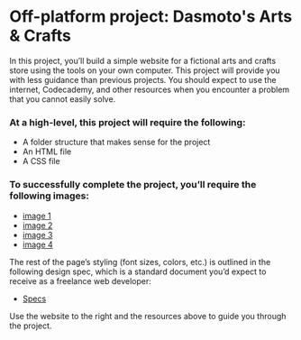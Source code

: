 # Off-platform project: Dasmoto's Arts & Crafts
In this project, you’ll build a simple website for a fictional arts and crafts store using the tools on your own computer. This project will provide you with less guidance than previous projects. You should expect to use the internet, Codecademy, and other resources when you encounter a problem that you cannot easily solve.

### At a high-level, this project will require the following:
* A folder structure that makes sense for the project
* An HTML file
* A CSS file

### To successfully complete the project, you’ll require the following images:
* [image 1](https://content.codecademy.com/courses/freelance-1/unit-2/pattern.jpeg)
* [image 2](https://content.codecademy.com/courses/freelance-1/unit-2/hacksaw.jpeg)
* [image 3](https://content.codecademy.com/courses/freelance-1/unit-2/frames.jpeg)
* [image 4](https://content.codecademy.com/courses/freelance-1/unit-2/finnish.jpeg)

The rest of the page’s styling (font sizes, colors, etc.) is outlined in the following design spec, which is a standard document you’d expect to receive as a freelance web developer:
* [Specs](https://content.codecademy.com/courses/freelance-1/unit-2/dasmotos-arts_redline.jpg)

Use the website to the right and the resources above to guide you through the project. 




